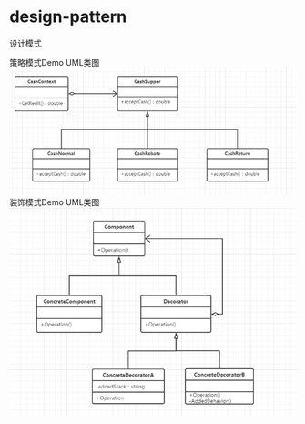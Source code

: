 # design-pattern
设计模式

策略模式Demo  UML类图
 ![image](https://github.com/keith002/picture/blob/master/design-pattern/patternstrategy.png)
装饰模式Demo UML类图
 ![image]( https://github.com/keith002/picture/blob/master/design-pattern/decoratorpattern.png)
